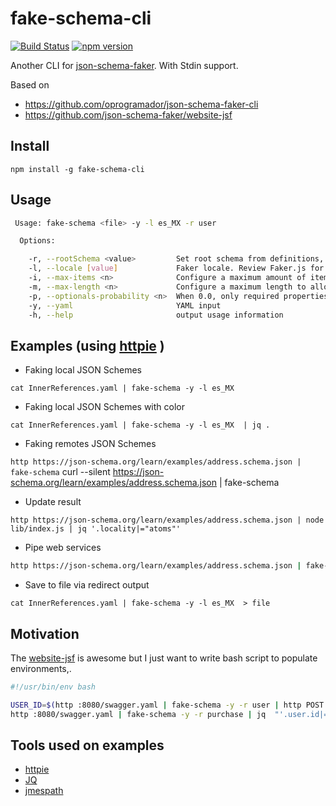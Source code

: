 # fake-schema-cli 

[![Build Status](https://travis-ci.org/atomsfat/fake-schema-cli.svg?branch=master)](https://travis-ci.org/github/atomsfat/fake-schema-cli)
[![npm version](https://badge.fury.io/js/fake-schema-cli.svg)](https://badge.fury.io/js/fake-schema-cli)

Another CLI for [json-schema-faker](https://www.npmjs.com/package/json-schema-faker). With Stdin support.

Based on
* https://github.com/oprogramador/json-schema-faker-cli
* https://github.com/json-schema-faker/website-jsf

## Install

`npm install -g fake-schema-cli`

## Usage

```bash
 Usage: fake-schema <file> -y -l es_MX -r user

  Options:

    -r, --rootSchema <value>         Set root schema from definitions, useful when faking Swagger specs.
    -l, --locale [value]             Faker locale. Review Faker.js for more details.
    -i, --max-items <n>              Configure a maximum amount of items to generate in an array. This will override the maximum items found inside a JSON Schema
    -m, --max-length <n>             Configure a maximum length to allow generating strings for. This will override the maximum length found inside a JSON Schema
    -p, --optionals-probability <n>  When 0.0, only required properties will be generated; when 1.0, all properties are generated
    -y, --yaml                       YAML input
    -h, --help                       output usage information

```

## Examples (using [httpie](https://httpie.org/doc) )

* Faking local JSON Schemes

`cat InnerReferences.yaml | fake-schema -y -l es_MX `

* Faking local JSON Schemes with color

`cat InnerReferences.yaml | fake-schema -y -l es_MX  | jq .`

* Faking remotes JSON Schemes

` http https://json-schema.org/learn/examples/address.schema.json | fake-schema
` curl --silent https://json-schema.org/learn/examples/address.schema.json | fake-schema

* Update result

`http https://json-schema.org/learn/examples/address.schema.json | node lib/index.js | jq '.locality|="atoms"'`


* Pipe web services
```bash
http https://json-schema.org/learn/examples/address.schema.json | fake-schema | http POST http://bin.org/post
```

* Save to file via redirect output

`cat InnerReferences.yaml | fake-schema -y -l es_MX  > file`

## Motivation

The [website-jsf](https://github.com/json-schema-faker/website-jsf) is awesome but I just want to write bash script to populate environments,.




```bash
#!/usr/bin/env bash

USER_ID=$(http :8080/swagger.yaml | fake-schema -y -r user | http POST :8080/api/user | jq .id)
http :8080/swagger.yaml | fake-schema -y -r purchase | jq  "'.user.id|=\"$USER_ID\"'" | http post :8080/api/purchase

```

##  Tools used on examples

* [httpie](https://httpie.org/doc)
* [JQ](https://stedolan.github.io/jq/)
* [jmespath](http://jmespath.org/)
